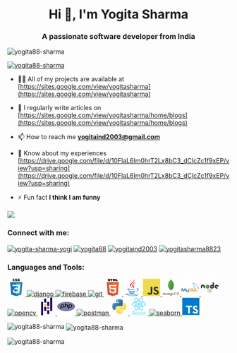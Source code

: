 <h1 align="center">Hi 👋, I'm Yogita Sharma</h1>
<h3 align="center">A passionate software developer from India</h3>

<p align="left"> <img src="https://komarev.com/ghpvc/?username=yogita88-sharma&label=Profile%20views&color=0e75b6&style=flat" alt="yogita88-sharma" /> </p>

<p align="left"> <a href="https://github.com/ryo-ma/github-profile-trophy"><img src="https://github-profile-trophy.vercel.app/?username=yogita88-sharma" alt="yogita88-sharma" /></a> </p>

- 👨‍💻 All of my projects are available at [https://sites.google.com/view/yogitasharma](https://sites.google.com/view/yogitasharma)

- 📝 I regularly write articles on [https://sites.google.com/view/yogitasharma/home/blogs](https://sites.google.com/view/yogitasharma/home/blogs)

- 📫 How to reach me **yogitaind2003@gmail.com**

- 📄 Know about my experiences [https://drive.google.com/file/d/10FlaL6Im0hrT2Lx8bC3_dClcZc1f9xEP/view?usp=sharing](https://drive.google.com/file/d/10FlaL6Im0hrT2Lx8bC3_dClcZc1f9xEP/view?usp=sharing)

- ⚡ Fun fact **I think I am funny**

<p>
<img align="center" height="350" src="https://user-images.githubusercontent.com/74038190/213760705-0d5bf320-4f43-4352-b74b-0889ae726bf7.gif"  />
<p />
<h3 align="left">Connect with me:</h3>
<p align="left">
<a href="https://linkedin.com/in/yogita-sharma-yogi" target="blank"><img align="center" src="https://raw.githubusercontent.com/rahuldkjain/github-profile-readme-generator/master/src/images/icons/Social/linked-in-alt.svg" alt="yogita-sharma-yogi" height="30" width="40" /></a>
<a href="https://www.codechef.com/users/yogita68" target="blank"><img align="center" src="https://cdn.jsdelivr.net/npm/simple-icons@3.1.0/icons/codechef.svg" alt="yogita68" height="30" width="40" /></a>
<a href="https://www.hackerrank.com/yogitaind2003" target="blank"><img align="center" src="https://raw.githubusercontent.com/rahuldkjain/github-profile-readme-generator/master/src/images/icons/Social/hackerrank.svg" alt="yogitaind2003" height="30" width="40" /></a>
<a href="https://www.leetcode.com/yogitasharma8823" target="blank"><img align="center" src="https://raw.githubusercontent.com/rahuldkjain/github-profile-readme-generator/master/src/images/icons/Social/leet-code.svg" alt="yogitasharma8823" height="30" width="40" /></a>
</p>

<h3 align="left">Languages and Tools:</h3>
<p align="left"> <a href="https://www.w3schools.com/css/" target="_blank" rel="noreferrer"> <img src="https://raw.githubusercontent.com/devicons/devicon/master/icons/css3/css3-original-wordmark.svg" alt="css3" width="40" height="40"/> </a> <a href="https://www.djangoproject.com/" target="_blank" rel="noreferrer"> <img src="https://cdn.worldvectorlogo.com/logos/django.svg" alt="django" width="40" height="40"/> </a> <a href="https://firebase.google.com/" target="_blank" rel="noreferrer"> <img src="https://www.vectorlogo.zone/logos/firebase/firebase-icon.svg" alt="firebase" width="40" height="40"/> </a> <a href="https://git-scm.com/" target="_blank" rel="noreferrer"> <img src="https://www.vectorlogo.zone/logos/git-scm/git-scm-icon.svg" alt="git" width="40" height="40"/> </a> <a href="https://www.w3.org/html/" target="_blank" rel="noreferrer"> <img src="https://raw.githubusercontent.com/devicons/devicon/master/icons/html5/html5-original-wordmark.svg" alt="html5" width="40" height="40"/> </a> <a href="https://www.java.com" target="_blank" rel="noreferrer"> <img src="https://raw.githubusercontent.com/devicons/devicon/master/icons/java/java-original.svg" alt="java" width="40" height="40"/> </a> <a href="https://developer.mozilla.org/en-US/docs/Web/JavaScript" target="_blank" rel="noreferrer"> <img src="https://raw.githubusercontent.com/devicons/devicon/master/icons/javascript/javascript-original.svg" alt="javascript" width="40" height="40"/> </a> <a href="https://www.mongodb.com/" target="_blank" rel="noreferrer"> <img src="https://raw.githubusercontent.com/devicons/devicon/master/icons/mongodb/mongodb-original-wordmark.svg" alt="mongodb" width="40" height="40"/> </a> <a href="https://www.mysql.com/" target="_blank" rel="noreferrer"> <img src="https://raw.githubusercontent.com/devicons/devicon/master/icons/mysql/mysql-original-wordmark.svg" alt="mysql" width="40" height="40"/> </a> <a href="https://nodejs.org" target="_blank" rel="noreferrer"> <img src="https://raw.githubusercontent.com/devicons/devicon/master/icons/nodejs/nodejs-original-wordmark.svg" alt="nodejs" width="40" height="40"/> </a> <a href="https://opencv.org/" target="_blank" rel="noreferrer"> <img src="https://www.vectorlogo.zone/logos/opencv/opencv-icon.svg" alt="opencv" width="40" height="40"/> </a> <a href="https://pandas.pydata.org/" target="_blank" rel="noreferrer"> <img src="https://raw.githubusercontent.com/devicons/devicon/2ae2a900d2f041da66e950e4d48052658d850630/icons/pandas/pandas-original.svg" alt="pandas" width="40" height="40"/> </a> <a href="https://www.php.net" target="_blank" rel="noreferrer"> <img src="https://raw.githubusercontent.com/devicons/devicon/master/icons/php/php-original.svg" alt="php" width="40" height="40"/> </a> <a href="https://postman.com" target="_blank" rel="noreferrer"> <img src="https://www.vectorlogo.zone/logos/getpostman/getpostman-icon.svg" alt="postman" width="40" height="40"/> </a> <a href="https://www.python.org" target="_blank" rel="noreferrer"> <img src="https://raw.githubusercontent.com/devicons/devicon/master/icons/python/python-original.svg" alt="python" width="40" height="40"/> </a> <a href="https://reactjs.org/" target="_blank" rel="noreferrer"> <img src="https://raw.githubusercontent.com/devicons/devicon/master/icons/react/react-original-wordmark.svg" alt="react" width="40" height="40"/> </a> <a href="https://seaborn.pydata.org/" target="_blank" rel="noreferrer"> <img src="https://seaborn.pydata.org/_images/logo-mark-lightbg.svg" alt="seaborn" width="40" height="40"/> </a> <a href="https://www.typescriptlang.org/" target="_blank" rel="noreferrer"> <img src="https://raw.githubusercontent.com/devicons/devicon/master/icons/typescript/typescript-original.svg" alt="typescript" width="40" height="40"/> </a> </p>

<p><img align="left" src="https://github-readme-stats.vercel.app/api/top-langs?username=yogita88-sharma&show_icons=true&locale=en&layout=compact" alt="yogita88-sharma" /></p>

<p>&nbsp;<img align="center" src="https://github-readme-stats.vercel.app/api?username=yogita88-sharma&show_icons=true&locale=en" alt="yogita88-sharma" /></p>

<p><img align="center" src="https://github-readme-streak-stats.herokuapp.com/?user=yogita88-sharma&" alt="yogita88-sharma" /></p>

